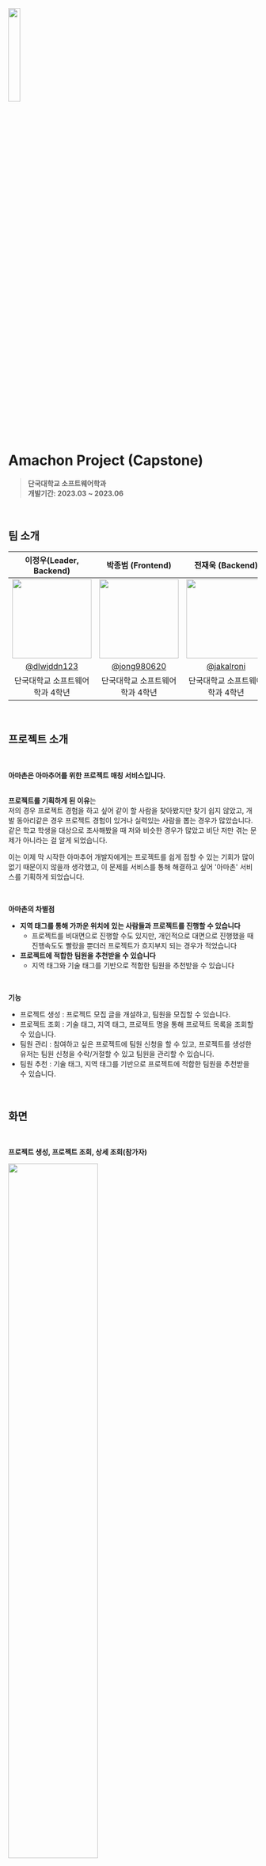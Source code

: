 <img src="https://github.com/Project-AmaChon/Server/assets/81271328/f3431c1c-eefd-4f8a-94da-2e022d4a3a76" width="22%" height="22%">

# Amachon Project (Capstone)

> **단국대학교 소프트웨어학과** <br/> **개발기간: 2023.03 ~ 2023.06**

<br>

## 팀 소개

|      이정우(Leader, Backend)       |          박종범 (Frontend)         |       전재욱 (Backend)         |       허규범 (Frontend)        |       전승현 (Frontend)        |                                                                                                               
| :------------------------------------------------------------------------------: | :---------------------------------------------------------------------------------------------------------------------------------------------------: | :---------------------------------------------------------------------------------------------------------------------------------------------------------------------------------------------------: | :------------------------------------------------------------------------------: | :------------------------------------------------------------------------------: | 
|   <img width="160px" src="https://avatars.githubusercontent.com/u/81271328?v=4" />    |                      <img width="160px" src="https://avatars.githubusercontent.com/u/74229134?v=4" />    |                   <img width="160px" src="https://avatars.githubusercontent.com/u/79403892?v=4"/>                   |                   <img width="160px" src="https://avatars.githubusercontent.com/u/109798930?v=4">                   |                   <img width="160px" src="https://avatars.githubusercontent.com/u/98949724?v=4">                   |
|   [@dlwjddn123](https://github.com/dlwjddn123)   |    [@jong980620](https://github.com/jong980620)  | [@jakalroni](https://github.com/jakalroni)  |    [@heobomgyu](https://github.com/heobomgyu)  | [@devJSH1004](https://github.com/devJSH1004)  |
| 단국대학교 소프트웨어학과 4학년 | 단국대학교 소프트웨어학과 4학년 | 단국대학교 소프트웨어학과 4학년 |  단국대학교 소프트웨어학과 4학년 | 단국대학교 소프트웨어학과 4학년 |

<br>

## 프로젝트 소개

<br>

**아마촌은 아마추어를 위한 프로젝트 매칭 서비스입니다.** </br></br>

**프로젝트를 기획하게 된 이유**는 <br>
저의 경우 프로젝트 경험을 하고 싶어 같이 할 사람을 찾아봤지만 찾기 쉽지 않았고, 개발 동아리같은 경우 프로젝트 경험이 있거나 실력있는 사람을 뽑는 경우가 많았습니다. 
같은 학교 학생을 대상으로 조사해봤을 때 저와 비슷한 경우가 많았고 비단 저만 겪는 문제가 아니라는 걸 알게 되었습니다. <br>

이는 이제 막 시작한 아마추어 개발자에게는 프로젝트를 쉽게 접할 수 있는 기회가 많이 없기 때문이지 않을까 생각했고, 이 문제를 서비스를 통해 해결하고 싶어 '아마촌' 서비스를 기획하게 되었습니다.

<br>

**아마촌의 차별점**
- **지역 태그를 통해 가까운 위치에 있는 사람들과 프로젝트를 진행할 수 있습니다**
  - 프로젝트를 비대면으로 진행할 수도 있지만, 개인적으로 대면으로 진행했을 때 진행속도도 빨랐을 뿐더러 프로젝트가 흐지부지 되는 경우가 적었습니다
- **프로젝트에 적합한 팀원을 추천받을 수 있습니다**
  - 지역 태그와 기술 태그를 기반으로 적합한 팀원을 추천받을 수 있습니다

</br>

**기능**
- 프로젝트 생성 : 프로젝트 모집 글을 개설하고, 팀원을 모집할 수 있습니다.
- 프로젝트 조회 : 기술 태그, 지역 태그, 프로젝트 명을 통해 프로젝트 목록을 조회할 수 있습니다.
- 팀원 관리 : 참여하고 싶은 프로젝트에 팀원 신청을 할 수 있고, 프로젝트를 생성한 유저는 팀원 신청을 수락/거절할 수 있고 팀원을 관리할 수 있습니다. 
- 팀원 추천 : 기술 태그, 지역 태그를 기반으로 프로젝트에 적합한 팀원을 추천받을 수 있습니다.

</br>

## 화면

<br>

**프로젝트 생성, 프로젝트 조회, 상세 조회(참가자)**
<div>
  <img src="https://github.com/Project-AmaChon/Server/assets/81271328/f210a6e2-b8cb-49f5-b78a-eda3da3d578a" width="60%" height="60%">
</div>

<br><br>

**상세 조회(생성자), 프로젝트 신청 현황 조회, 팀원 추천**
<div>
  <img src="https://github.com/Project-AmaChon/Server/assets/81271328/75a48058-6d6a-404d-8d8c-4da414cdfb77" width="60%" height="60%">
</div>

<br><br>

**마이 페이지, 쪽지함 조회, 쪽지 보내기**
<div>
  <img src="https://github.com/Project-AmaChon/Server/assets/81271328/80aedbf3-3b0b-4ce5-a3b7-d0eb13ecde1a" width="60%" height="60%">
</div>


## IA
<div>
  <img src="https://github.com/Project-AmaChon/Server/assets/81271328/3fd4674e-d770-4ad0-8a2e-6c10001537b7" width="75%" height="75%">
</div>

</br></br>

## 기술 스택
<div>
  <img src="https://github.com/Project-AmaChon/Server/assets/81271328/447e9444-0ac9-4cdf-a87d-db9fd1ef17f4" width="75%" height="75%">
</div>




